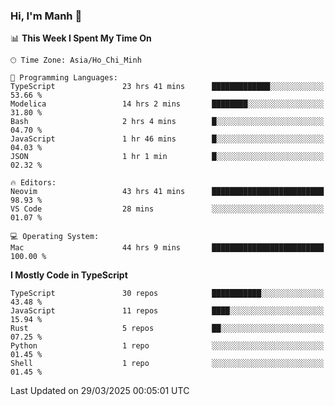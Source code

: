 ### Hi, I'm Manh 👋

<!--START_SECTION:waka-->
📊 **This Week I Spent My Time On** 

```text
🕑︎ Time Zone: Asia/Ho_Chi_Minh

💬 Programming Languages: 
TypeScript               23 hrs 41 mins      █████████████░░░░░░░░░░░░   53.66 % 
Modelica                 14 hrs 2 mins       ████████░░░░░░░░░░░░░░░░░   31.80 % 
Bash                     2 hrs 4 mins        █░░░░░░░░░░░░░░░░░░░░░░░░   04.70 % 
JavaScript               1 hr 46 mins        █░░░░░░░░░░░░░░░░░░░░░░░░   04.03 % 
JSON                     1 hr 1 min          █░░░░░░░░░░░░░░░░░░░░░░░░   02.32 % 

🔥 Editors: 
Neovim                   43 hrs 41 mins      █████████████████████████   98.93 % 
VS Code                  28 mins             ░░░░░░░░░░░░░░░░░░░░░░░░░   01.07 % 

💻 Operating System: 
Mac                      44 hrs 9 mins       █████████████████████████   100.00 % 
```

**I Mostly Code in TypeScript** 

```text
TypeScript               30 repos            ███████████░░░░░░░░░░░░░░   43.48 % 
JavaScript               11 repos            ████░░░░░░░░░░░░░░░░░░░░░   15.94 % 
Rust                     5 repos             ██░░░░░░░░░░░░░░░░░░░░░░░   07.25 % 
Python                   1 repo              ░░░░░░░░░░░░░░░░░░░░░░░░░   01.45 % 
Shell                    1 repo              ░░░░░░░░░░░░░░░░░░░░░░░░░   01.45 % 
```




 Last Updated on 29/03/2025 00:05:01 UTC
<!--END_SECTION:waka-->
